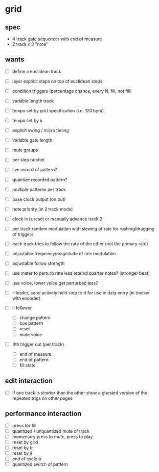 # grid

## spec

- 4 track gate sequencer with end of measure
- 2 track x 3 "note"

## wants

- [ ] define a euclidean track
- [ ] layer explicit steps on top of euclidean steps
- [ ] condition triggers (percentage chance, every N, fill, not fill)
- [ ] variable length track
- [ ] tempo set by grid specification (i.e. 120 bpm)
- [ ] tempo set by ii
- [ ] explicit swing / micro timing
- [ ] variable gate length
- [ ] mute groups
- [ ] per step ratchet
- [ ] live record of pattern?
- [ ] quantize recorded pattern?
- [ ] multiple patterns per track
- [ ] base clock output (on out)
- [ ] note priority (in 2 track mode)
- [ ] clock in is reset or manually advance track 2

- [ ] per track random modulation with slewing of rate for rushing/dragging of triggers
- [ ] each track tries to follow the rate of the other (not the primary rate)
- [ ] adjustable frequency/magnitude of rate modulation
- [ ] adjustable follow strength
- [ ] use meter to perturb rate less around quarter notes? (stronger beat)
- [ ] use voice; lower voice get perturbed less?

- [ ] ii leader, send actively held step to tt for use in data entry (in tracker with encoder)
- [ ] ii follower
  - [ ] change pattern
  - [ ] cue pattern
  - [ ] reset
  - [ ] mute voice

- [ ] 4th trigger out (per track)
  - [ ] end of measure
  - [ ] end of pattern
  - [ ] fill state

## edit interaction

- [ ] if one track is shorter than the other show a ghosted version of the
      repeated trigs on other pages
## performance interaction

- [ ] press for fill
- [ ] quantized / unquantized mute of track
- [ ] momentary press to mute, press to play
- [ ] reset by grid
- [ ] reset by tr
- [ ] reset by ii
- [ ] end of cycle tr
- [ ] quantized switch of pattern
